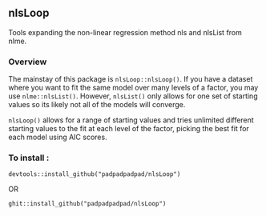 ## nlsLoop

Tools expanding the non-linear regression method nls and nlsList from nlme.

### Overview

The mainstay of this package is `nlsLoop::nlsLoop()`. If you have a dataset where you want to fit the same model over many levels of a factor, you may use `nlme::nlsList()`. However, `nlsList()` only allows for one set of starting values so its likely not all of the models will converge.

`nlsLoop()` allows for a range of starting values and tries unlimited different starting values to the fit at each level of the factor, picking the best fit for each model using AIC scores.

### To install :

`devtools::install_github("padpadpadpad/nlsLoop")`

OR

`ghit::install_github("padpadpadpad/nlsLoop")`



